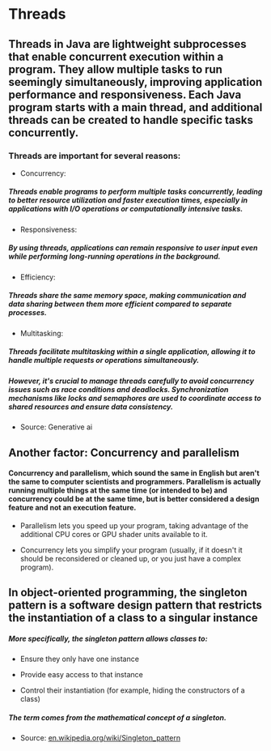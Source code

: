 # Threads

## Threads in Java are lightweight subprocesses that enable concurrent execution within a program. They allow multiple tasks to run seemingly simultaneously, improving application performance and responsiveness. Each Java program starts with a main thread, and additional threads can be created to handle specific tasks concurrently.

### Threads are important for several reasons:

- Concurrency:

##### Threads enable programs to perform multiple tasks concurrently, leading to better resource utilization and faster execution times, especially in applications with I/O operations or computationally intensive tasks.
    
- Responsiveness:
    
##### By using threads, applications can remain responsive to user input even while performing long-running operations in the background.
    
- Efficiency:

##### Threads share the same memory space, making communication and data sharing between them more efficient compared to separate processes.
    
- Multitasking:

##### Threads facilitate multitasking within a single application, allowing it to handle multiple requests or operations simultaneously. 

##### However, it's crucial to manage threads carefully to avoid concurrency issues such as race conditions and deadlocks. Synchronization mechanisms like locks and semaphores are used to coordinate access to shared resources and ensure data consistency.

- Source: Generative ai

## Another factor: Concurrency and parallelism

####  Concurrency and parallelism, which sound the same in English but aren't the same to computer scientists and programmers. Parallelism is actually running multiple things at the same time (or intended to be) and concurrency could be at the same time, but is better considered a design feature and not an execution feature.

- Parallelism lets you speed up your program, taking advantage of the additional CPU cores or GPU shader units available to it.

- Concurrency lets you simplify your program (usually, if it doesn't it should be reconsidered or cleaned up, or you just have a complex program). 

## In object-oriented programming, the singleton pattern is a software design pattern that restricts the instantiation of a class to a singular instance

##### More specifically, the singleton pattern allows classes to:

- Ensure they only have one instance

- Provide easy access to that instance

- Control their instantiation (for example, hiding the constructors of a class)

##### The term comes from the mathematical concept of a singleton. 

- Source: [en.wikipedia.org/wiki/Singleton_pattern](https://en.wikipedia.org/wiki/Singleton_pattern)